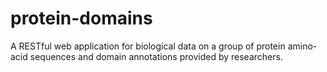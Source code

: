 # protein-domains
A RESTful web application for biological data on a group of protein amino-acid sequences and domain annotations provided by researchers.
